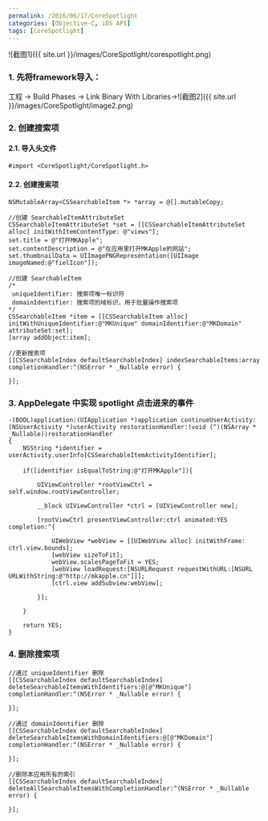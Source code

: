 ```yaml
---
permalink: /2016/06/17/CoreSpotlight
categories: [Objective-C, iOS API]
tags: [CoreSpotlight]
---
```

![截图1]({{ site.url }}/images/CoreSpotlight/corespotlight.png)

### 1. 先将framework导入：<br>
工程 -> Build Phases -> Link Binary With Libraries->![截图2]({{ site.url }}/images/CoreSpotlight/image2.png)
<br>

### 2. 创建搜索项

#### 2.1. 导入头文件

~~~objc
#import <CoreSpotlight/CoreSpotlight.h>
~~~

#### 2.2. 创建搜索项

~~~objc
NSMutableArray<CSSearchableItem *> *array = @[].mutableCopy;
    
//创建 SearchableItemAttributeSet
CSSearchableItemAttributeSet *set = [[CSSearchableItemAttributeSet alloc] initWithItemContentType: @"views"];
set.title = @"打开MKApple";
set.contentDescription = @"在应用里打开MKApple的网站";
set.thumbnailData = UIImagePNGRepresentation([UIImage imageNamed:@"fielIcon"]);
    
//创建 SearchableItem
/*
 uniqueIdentifier: 搜索项唯一标识符
 domainIdentifier: 搜索项的域标识，用于批量操作搜索项
*/
CSSearchableItem *item = [[CSSearchableItem alloc] initWithUniqueIdentifier:@"MKUnique" domainIdentifier:@"MKDomain" attributeSet:set];
[array addObject:item];
    
//更新搜索项
[[CSSearchableIndex defaultSearchableIndex] indexSearchableItems:array completionHandler:^(NSError * _Nullable error) {
        
}];
~~~


### 3. AppDelegate 中实现 spotlight 点击进来的事件

~~~objc
-(BOOL)application:(UIApplication *)application continueUserActivity:(NSUserActivity *)userActivity restorationHandler:(void (^)(NSArray * _Nullable))restorationHandler
{
    NSString *identifier = userActivity.userInfo[CSSearchableItemActivityIdentifier];
    
    if([identifier isEqualToString:@"打开MKApple"]){
        
        UIViewController *rootViewCtrl = self.window.rootViewController;
        
        __block UIViewController *ctrl = [UIViewController new];
        
        [rootViewCtrl presentViewController:ctrl animated:YES completion:^{
            
            UIWebView *webView = [[UIWebView alloc] initWithFrame: ctrl.view.bounds];
            [webView sizeToFit];
            webView.scalesPageToFit = YES;
            [webView loadRequest:[NSURLRequest requestWithURL:[NSURL URLWithString:@"http://mkapple.cn"]]];
            [ctrl.view addSubview:webView];
            
        }];
        
    }
    
    return YES;
}
~~~

### 4. 删除搜索项
~~~objc
//通过 uniqueIdentifier 删除
[[CSSearchableIndex defaultSearchableIndex] deleteSearchableItemsWithIdentifiers:@[@"MKUnique"] completionHandler:^(NSError * _Nullable error) {
        
}];
    
//通过 domainIdentifier 删除
[[CSSearchableIndex defaultSearchableIndex] deleteSearchableItemsWithDomainIdentifiers:@[@"MKDomain"] completionHandler:^(NSError * _Nullable error) {
        
}];
    
//删除本应用所有的索引
[[CSSearchableIndex defaultSearchableIndex] deleteAllSearchableItemsWithCompletionHandler:^(NSError * _Nullable error) {
        
}];
~~~


<!-- 多说评论框 start -->
<div class="ds-thread" data-thread-key="CoreSpotlight" data-title="CoreSpotlight" data-url="http://mkapple.cn/2016/06/17/CoreSpotlight"></div>
<!-- 多说评论框 end -->
<!-- 多说公共JS代码 start (一个网页只需插入一次) -->
<script type="text/javascript">
var duoshuoQuery = {short_name:"mkapple"};
	(function() {
		var ds = document.createElement('script');
		ds.type = 'text/javascript';ds.async = true;
		ds.src = (document.location.protocol == 'https:' ? 'https:' : 'http:') + '//static.duoshuo.com/embed.js';
		ds.charset = 'UTF-8';
		(document.getElementsByTagName('head')[0] 
		 || document.getElementsByTagName('body')[0]).appendChild(ds);
	})();
	</script>
<!-- 多说公共JS代码 end -->